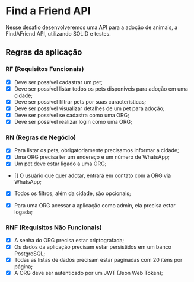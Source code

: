 # Find a Friend API

Nesse desafio desenvolveremos uma API para a adoção de animais, a FindAFriend API, utilizando SOLID e testes.

## Regras da aplicação

### RF (Requisitos Funcionais)
 
 - [X] Deve ser possível cadastrar um pet;
 - [X] Deve ser possível listar todos os pets disponíveis para adoção em uma cidade;
 - [X] Deve ser possível filtrar pets por suas características;
 - [X] Deve ser possível visualizar detalhes de um pet para adoção;
 - [X] Deve ser possível se cadastra como uma ORG;
 - [X] Deve ser possível realizar login como uma ORG;
 
### RN (Regras de Negócio)

 - [X] Para listar os pets, obrigatoriamente precisamos informar a cidade;
 - [X] Uma ORG precisa ter um endereço e um número de WhatsApp;
 - [X] Um pet deve estar ligado a uma ORG;
 - [] O usuário que quer adotar, entrará em contato com a ORG via WhatsApp;
 - [X] Todos os filtros, além da cidade, são opcionais;
 - [X] Para uma ORG acessar a aplicação como admin, ela precisa estar logada;


### RNF (Requisitos Não Funcionais)

 - [X] A senha do ORG precisa estar criptografada; 
 - [X] Os dados da aplicação precisam estar persistidos em um banco PostgreSQL;
 - [X] Todas as listas de dados precisam estar paginadas com 20 itens por página;
 - [X] A ORG deve ser autenticado por um JWT (Json Web Token);